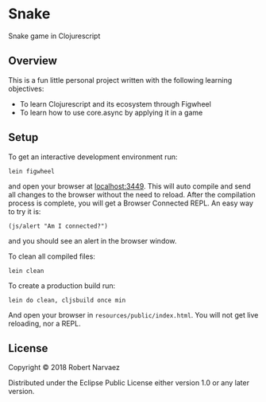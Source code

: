 # Snake

Snake game in Clojurescript

## Overview

This is a fun little personal project written with the following learning objectives:

- To learn Clojurescript and its ecosystem through Figwheel
- To learn how to use core.async by applying it in a game

## Setup

To get an interactive development environment run:

    lein figwheel

and open your browser at [localhost:3449](http://localhost:3449/).
This will auto compile and send all changes to the browser without the
need to reload. After the compilation process is complete, you will
get a Browser Connected REPL. An easy way to try it is:

    (js/alert "Am I connected?")

and you should see an alert in the browser window.

To clean all compiled files:

    lein clean

To create a production build run:

    lein do clean, cljsbuild once min

And open your browser in `resources/public/index.html`. You will not
get live reloading, nor a REPL. 

## License

Copyright © 2018 Robert Narvaez

Distributed under the Eclipse Public License either version 1.0 or any
later version.
